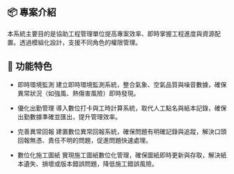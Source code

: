 
## 📦 專案介紹
本系統主要目的是協助工程管理單位提高專案效率、即時掌握工程進度與資源配置。透過模組化設計，支援不同角色的權限管理。

## 🚀 功能特色
- 即時環境監測
建立即時環境監測系統，整合氣象、空氣品質與噪音數據，確保異常狀況（如強風、熱傷害風險）即時發現。

- 優化出勤管理
導入數位打卡與工時計算系統，取代人工點名與紙本記錄，確保出勤數據準確並匯出，提升管理效率。

- 完善異常回報
建置數位異常回報系統，確保問題有明確記錄與追蹤，解決口頭回報無憑、責任不明的問題，促進問題快速處理。

- 數位化施工圖紙
實現施工圖紙數位化管理，確保圖紙即時更新與存取，解決紙本遺失、損壞或版本錯誤問題，降低施工錯誤風險。
